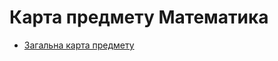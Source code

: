 # Карта предмету Математика
- [Загальна карта предмету](https://heletrix.github.io/math-mindmap/subject-math/index)
